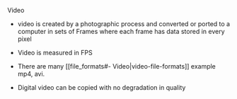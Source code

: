 
Video


-   video is created by a photographic process and converted or ported to a computer in sets of Frames where each frame has data stored in every pixel

-   Video is measured in FPS

- There are many [[file_formats#- Video|video-file-formats]] example mp4, avi.

-   Digital video can be copied with no degradation in quality
